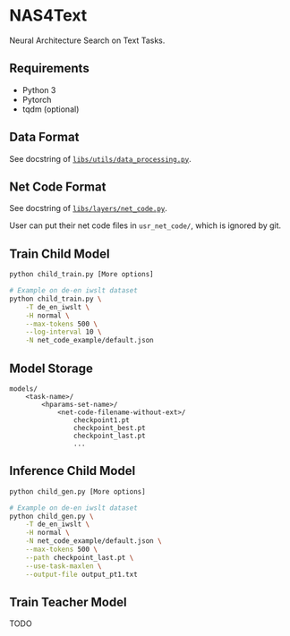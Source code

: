 # NAS4Text
Neural Architecture Search on Text Tasks.

## Requirements

- Python 3
- Pytorch
- tqdm (optional)

## Data Format

See docstring of [`libs/utils/data_processing.py`](libs/utils/data_processing.py).

## Net Code Format

See docstring of [`libs/layers/net_code.py`](libs/layers/net_code.py).

User can put their net code files in `usr_net_code/`, which is ignored by git.

## Train Child Model

```bash
python child_train.py [More options]

# Example on de-en iwslt dataset
python child_train.py \
    -T de_en_iwslt \
    -H normal \
    --max-tokens 500 \
    --log-interval 10 \
    -N net_code_example/default.json
```

## Model Storage

```
models/
    <task-name>/
        <hparams-set-name>/
            <net-code-filename-without-ext>/
                checkpoint1.pt
                checkpoint_best.pt
                checkpoint_last.pt
                ...
```

## Inference Child Model

```bash
python child_gen.py [More options]

# Example on de-en iwslt dataset
python child_gen.py \
    -T de_en_iwslt \
    -H normal \
    -N net_code_example/default.json \
    --max-tokens 500 \
    --path checkpoint_last.pt \
    --use-task-maxlen \
    --output-file output_pt1.txt
```

## Train Teacher Model

TODO
